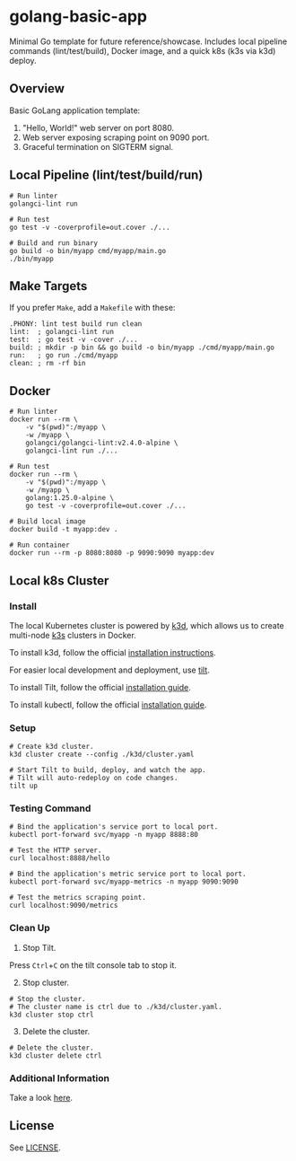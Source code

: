 # golang-basic-app

Minimal Go template for future reference/showcase. Includes local pipeline commands (lint/test/build), Docker image, and a quick k8s (k3s via k3d) deploy.

## Overview

Basic GoLang application template:

1. "Hello, World!" web server on port 8080.
2. Web server exposing scraping point on 9090 port.
3. Graceful termination on SIGTERM signal.

## Local Pipeline (lint/test/build/run)

```
# Run linter
golangci-lint run

# Run test
go test -v -coverprofile=out.cover ./...

# Build and run binary
go build -o bin/myapp cmd/myapp/main.go
./bin/myapp
```

## Make Targets

If you prefer `Make`, add a `Makefile` with these:

```make
.PHONY: lint test build run clean
lint:  ; golangci-lint run
test:  ; go test -v -cover ./...
build: ; mkdir -p bin && go build -o bin/myapp ./cmd/myapp/main.go
run:   ; go run ./cmd/myapp
clean: ; rm -rf bin
```

## Docker

```
# Run linter
docker run --rm \
    -v "$(pwd)":/myapp \
    -w /myapp \
    golangci/golangci-lint:v2.4.0-alpine \
    golangci-lint run ./...

# Run test
docker run --rm \
    -v "$(pwd)":/myapp \
    -w /myapp \
    golang:1.25.0-alpine \
    go test -v -coverprofile=out.cover ./...

# Build local image
docker build -t myapp:dev .

# Run container
docker run --rm -p 8080:8080 -p 9090:9090 myapp:dev
```

## Local k8s Cluster

### Install

The local Kubernetes cluster is powered by [k3d](https://k3d.io/stable/#what-is-k3d), which allows us to create multi-node [k3s](https://github.com/k3s-io/k3s) clusters in Docker.

To install k3d, follow the official [installation instructions](https://k3d.io/stable/#installation).

For easier local development and deployment, use [tilt](https://docs.tilt.dev/).

To install Tilt, follow the official [installation guide](https://docs.tilt.dev/install.html).

To install kubectl, follow the official [installation guide](https://kubernetes.io/docs/tasks/tools/).

### Setup

```
# Create k3d cluster.
k3d cluster create --config ./k3d/cluster.yaml

# Start Tilt to build, deploy, and watch the app.
# Tilt will auto-redeploy on code changes.
tilt up
```

### Testing Command

```
# Bind the application's service port to local port.
kubectl port-forward svc/myapp -n myapp 8888:80

# Test the HTTP server.
curl localhost:8888/hello

# Bind the application's metric service port to local port.
kubectl port-forward svc/myapp-metrics -n myapp 9090:9090

# Test the metrics scraping point.
curl localhost:9090/metrics
```

### Clean Up

1. Stop Tilt.

Press `Ctrl`+`C` on the tilt console tab to stop it.

2. Stop cluster.

```
# Stop the cluster.
# The cluster name is ctrl due to ./k3d/cluster.yaml.
k3d cluster stop ctrl
```

3. Delete the cluster.

```
# Delete the cluster.
k3d cluster delete ctrl
```

### Additional Information

Take a look [here](./k3d/README.md).

## License

See [LICENSE](./LICENSE).